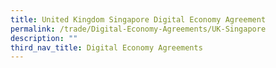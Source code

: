 ```yaml
---
title: United Kingdom Singapore Digital Economy Agreement
permalink: /trade/Digital-Economy-Agreements/UK-Singapore
description: ""
third_nav_title: Digital Economy Agreements
---
```


